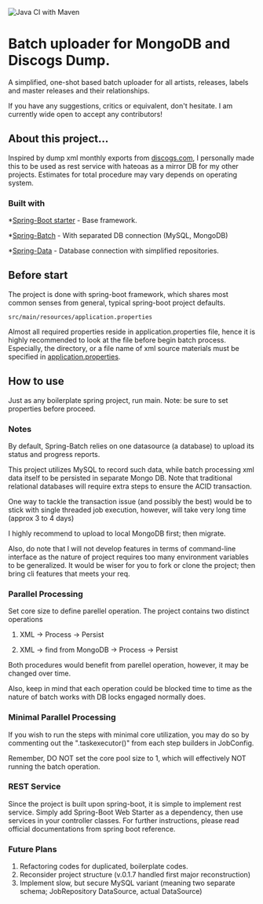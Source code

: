![Java CI with Maven](https://github.com/ther3tyle/dump-db-mgmt-mongodb/workflows/Java%20CI%20with%20Maven/badge.svg?branch=master)

# Batch uploader for MongoDB and Discogs Dump.
A simplified, one-shot based batch uploader for all artists, releases, labels and master releases and their relationships.

If you have any suggestions, critics or equivalent, don't hesitate.
I am currently wide open to accept any contributors!

## About this project...
Inspired by dump xml monthly exports from [discogs.com](https://www.discogs.com), I personally made this to be used as rest service with hateoas as a mirror DB for my other projects. 
Estimates for total procedure may vary depends on operating system.

### Built with
*[Spring-Boot starter](https://spring.io/projects/spring-boot) - Base framework.

*[Spring-Batch](https://spring.io/projects/spring-batch) - With separated DB connection (MySQL, MongoDB)

*[Spring-Data](https://spring.io/projects/spring-data) - Database connection with simplified repositories.

## Before start
The project is done with spring-boot framework, which shares most common senses from
general, typical spring-boot project defaults.
```
src/main/resources/application.properties
```
Almost all required properties reside in application.properties file, hence it is
highly recommended to look at the file before begin batch process. Especially, the directory, or a file name of xml source materials must be specified in [application.properties](https://raw.githubusercontent.com/sehy0121/dump-db-mgmt-mongodb/master/src/main/resources/application.properties).

## How to use
Just as any boilerplate spring project, run main.
Note: be sure to set properties before proceed.

### Notes
By default, Spring-Batch relies on one datasource (a database) to upload its status and progress reports.

This project utilizes MySQL to record such data, while batch processing xml data itself to be persisted in separate Mongo DB. Note that traditional relational databases will require extra steps to ensure the ACID transaction.

One way to tackle the transaction issue (and possibly the best) would be to stick with single threaded job execution, however, will take very long time (approx 3 to 4 days)

I highly recommend to upload to local MongoDB first; then migrate.

Also, do note that I will not develop features in terms of command-line interface as the nature of project requires too many environment variables to be generalized. It would be wiser for you to fork or clone the project; then bring cli features that meets your req.
  
### Parallel Processing
Set core size to define parellel operation.
The project contains two distinct operations

1. XML -> Process -> Persist

2. XML -> find from MongoDB -> Process -> Persist

Both procedures would benefit from parellel operation, however, it may be changed over time.

Also, keep in mind that each operation could be blocked time to time as the nature of batch works with DB locks engaged normally does.

### Minimal Parallel Processing
If you wish to run the steps with minimal core utilization, you may do so by commenting out the ".taskexecutor()" from each step builders in JobConfig.

Remember, DO NOT set the core pool size to 1, which will effectively NOT running the batch operation.

### REST Service
Since the project is built upon spring-boot, it is simple to implement rest service.
Simply add Spring-Boot Web Starter as a dependency, then use services in your controller classes.
For further instructions, please read official documentations from spring boot reference.

### Future Plans
1. Refactoring codes for duplicated, boilerplate codes.
2. Reconsider project structure (v.0.1.7 handled first major reconstruction)
3. Implement slow, but secure MySQL variant (meaning two separate schema; JobRepository DataSource, actual DataSource)
